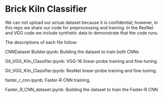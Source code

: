 # Brick Kiln Classifier

We can not upload our actual dataset because it is confidential; however, in this repo we share our code for preprocessing and training. In the ResNet and VGG code we include synthetic data to demonstrate that the code runs.

The descriptions of each file follow:

CNNDataset Builder.ipynb: Building the dataset to train both CNNs

Git_VGG_Kiln_Classifier.ipynb: VGG-16 linear-probe training and fine-tuning.

Git_VGG_Kiln_Classifier.ipynb: ResNet linear-probe training and fine-tuning.

faster_r_cnn.ipynb: Faster-R CNN training,

Faster_R_CNN_dataset.ipynb: Building the dataset to train the Faster-R CNN
